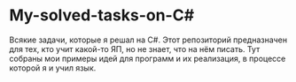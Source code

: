 # My-solved-tasks-on-C#
Всякие задачи, которые я решал на C#.
Этот репозиторий предназначен для тех, кто учит какой-то ЯП, но не знает, что на нём писать. 
Тут собраны мои примеры идей для программ и их реализация, в процессе которой я и учил язык.
